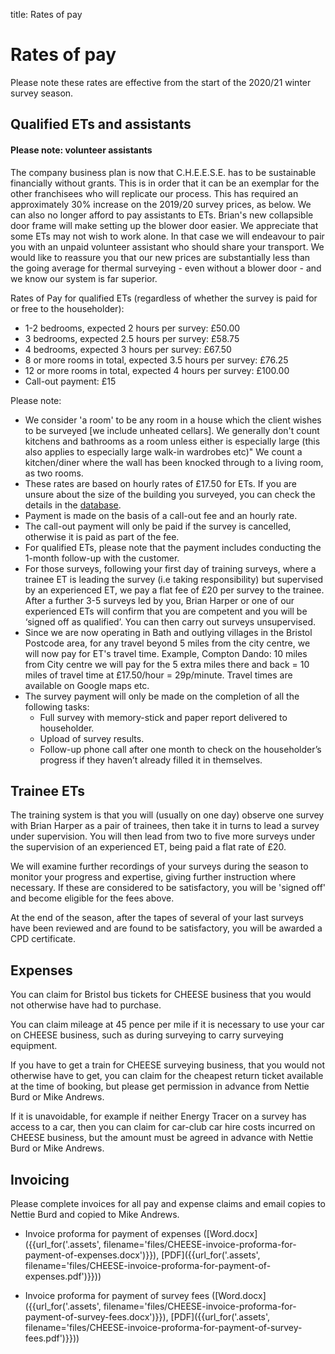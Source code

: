 title: Rates of pay

# Rates of pay

Please note these rates are effective from the start of the 2020/21 winter
survey season.

## Qualified ETs and assistants

<div class="alert alert-info">

<h4 class="alert-heading">Please note: volunteer assistants</h4>

<!--<p>This Spring, because we had not received any grants, we had to take a
management decision that we could only afford to use unpaid volunteer
Assistants. The reason for this is that we thought £150 (double last year's
fee) was as much as the market would bear, while the actual cost of a survey to
us is £240 if including overheads - despite all senior management working for
nothing. If we paid assistants we would make a loss on all our survey direct
salary costs - unsustainable. Until we get an additional income stream we
cannot change this decision. An exception to this is when we are paid a
considerably higher survey fee by a client or third party - this has to be in
excess of £240.</p>-->

<p> The company business plan is now that C.H.E.E.S.E. has to be sustainable
financially without grants. This is in order that it can be an exemplar for the
other franchisees who will replicate our process. This has required an
approximately 30% increase on the 2019/20 survey prices, as below. We can also
no longer afford to pay assistants to ETs. Brian's new collapsible door frame
will make setting up the blower door easier. We appreciate that some ETs may
not wish to work alone. In that case we will endeavour to pair you with an
unpaid volunteer assistant who should share your transport. We would like to
reassure you that our new prices are substantially less than the going average
for thermal surveying - even without a blower door - and we know our system is
far superior.</p>

</div>

Rates of Pay for qualified ETs (regardless of whether the survey is paid for or
free to the householder):

- 1-2 bedrooms, expected 2 hours per survey: £50.00
- 3 bedrooms, expected 2.5 hours per survey: £58.75
- 4 bedrooms, expected 3 hours per survey: £67.50
- 8 or more rooms in total, expected 3.5 hours per survey: £76.25
- 12 or more rooms in total, expected 4 hours per survey: £100.00
- Call-out payment: £15

Please note:

 - We consider 'a room' to be any room in a house which the client wishes to be
   surveyed [we include unheated cellars].  We generally don't count kitchens
   and bathrooms as a room unless either is especially large (this also applies to
   especially large walk-in wardrobes etc)" We count a kitchen/diner where the
   wall has been knocked through to a living room, as two rooms.
 - These rates are based on hourly rates of £17.50 for ETs. If you are unsure
   about the size of the building you surveyed, you can check the details in the
  [database](/admin).
 - Payment is made on the basis of a call-out fee and an hourly rate.
 - The call-out payment will only be paid if the survey is cancelled, otherwise
   it is paid as part of the fee.
 - For qualified ETs, please note that the payment includes conducting the
   1-month follow-up with the customer.
 - For those surveys, following your first day of training surveys, where a
   trainee ET is leading the survey (i.e taking responsibility) but supervised by
   an experienced ET, we pay a flat fee of £20 per survey to the trainee. After a
   further 3-5 surveys led by you, Brian Harper or one of our experienced ETs will
   confirm that you are competent and you will be ‘signed off as qualified’. You
   can then carry out surveys unsupervised.
 - Since we are now operating in Bath and outlying villages in the Bristol
   Postcode area, for any travel beyond 5 miles from the city centre, we will
   now pay for ET's travel time. Example, Compton Dando: 10 miles from City centre
   we will pay for the 5 extra miles there and back = 10 miles of travel time at
   £17.50/hour = 29p/minute. Travel times are available on Google maps etc.
 - The survey payment will only be made on the completion of all the following tasks:
    * Full survey with memory-stick and paper report delivered to householder.
    * Upload of survey results.
    * Follow-up phone call after one month to check on the householder’s progress
      if they haven’t already filled it in themselves.

## Trainee ETs

The training system is that you will (usually on one day) observe one survey
with Brian Harper as a pair of trainees, then take it in turns to lead a survey
under supervision. You will then lead from two to five more surveys under the
supervision of an experienced ET, being paid a flat rate of £20. 

We will examine further recordings of your surveys during the season to monitor
your progress and expertise, giving further instruction where necessary. If
these are considered to be satisfactory, you will be 'signed off' and become
eligible for the fees above. 

At the end of the season, after the tapes of several of your last surveys have
been reviewed and are found to be satisfactory, you will be awarded a CPD
certificate.


## Expenses

You can claim for Bristol bus tickets for CHEESE business that you would not
otherwise have had to purchase.

You can claim mileage at 45 pence per mile if it is necessary to use your car
on CHEESE business, such as during surveying to carry surveying equipment.

If you have to get a train for CHEESE surveying business, that you would not
otherwise have to get, you can claim for the cheapest return ticket available
at the time of booking, but please get permission in advance from Nettie Burd
or Mike Andrews.

If it is unavoidable, for example if neither Energy Tracer on a survey has
access to a car, then you can claim for car-club car hire costs incurred on
CHEESE business, but the amount must be agreed in advance with Nettie Burd
or Mike Andrews.

## Invoicing

Please complete invoices for all pay and expense claims and email copies to
Nettie Burd and copied to Mike Andrews.

- Invoice proforma for payment of expenses
  ([Word.docx]({{url_for('.assets', filename='files/CHEESE-invoice-proforma-for-payment-of-expenses.docx')}}),
   [PDF]({{url_for('.assets', filename='files/CHEESE-invoice-proforma-for-payment-of-expenses.pdf')}}))

- Invoice proforma for payment of survey fees
  ([Word.docx]({{url_for('.assets', filename='files/CHEESE-invoice-proforma-for-payment-of-survey-fees.docx')}}),
   [PDF]({{url_for('.assets', filename='files/CHEESE-invoice-proforma-for-payment-of-survey-fees.pdf')}}))
